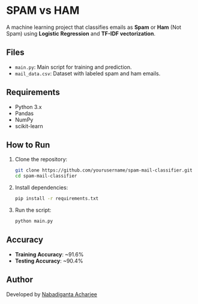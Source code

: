 
# SPAM vs HAM

A machine learning project that classifies emails as **Spam** or **Ham** (Not Spam) using **Logistic Regression** and **TF-IDF vectorization**.

## Files

- `main.py`: Main script for training and prediction.
- `mail_data.csv`: Dataset with labeled spam and ham emails.

## Requirements

- Python 3.x
- Pandas
- NumPy
- scikit-learn

## How to Run

1. Clone the repository:
   ```bash
   git clone https://github.com/yourusername/spam-mail-classifier.git
   cd spam-mail-classifier
   ```

2. Install dependencies:
   ```bash
   pip install -r requirements.txt
   ```

3. Run the script:
   ```bash
   python main.py
   ```

## Accuracy

- **Training Accuracy**: ~91.6%
- **Testing Accuracy**: ~90.4%

## Author

Developed by [Nabadiganta Acharjee](https://github.com/naba-diganta03)
